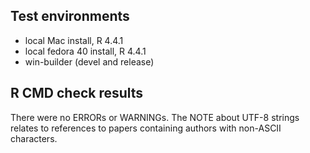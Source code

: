 ## Test environments
* local Mac install, R 4.4.1
* local fedora 40 install, R 4.4.1
* win-builder (devel and release)

## R CMD check results
There were no ERRORs or WARNINGs. The NOTE about UTF-8 strings relates to references to papers containing authors with non-ASCII characters. 


